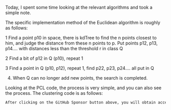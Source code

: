 Today, I spent some time looking at the relevant algorithms and took a simple note. 

 The specific implementation method of the Euclidean algorithm is roughly as follows: 

 1 Find a point p10 in space, there is kdTree to find the n points closest to him, and judge the distance from these n points to p. Put points p12, p13, p14.... with distances less than the threshold r in class Q 

 2 Find a bit of p12 in Q (p10), repeat 1 

 3 Find a point in Q (p10, p12), repeat 1, find p22, p23, p24.... all put in Q 

 4. When Q can no longer add new points, the search is completed. 

 Looking at the PCL code, the process is very simple, and you can also see the process. The clustering code is as follows: 

  ```python  
After clicking on the GitHub Sponsor button above, you will obtain access permissions to my private code repository ( https://github.com/slowlon/my_code_bar ) to view this blog code. By searching the code number of this blog, you can find the code you need, code number is: 2024020309574696284
  ```  
